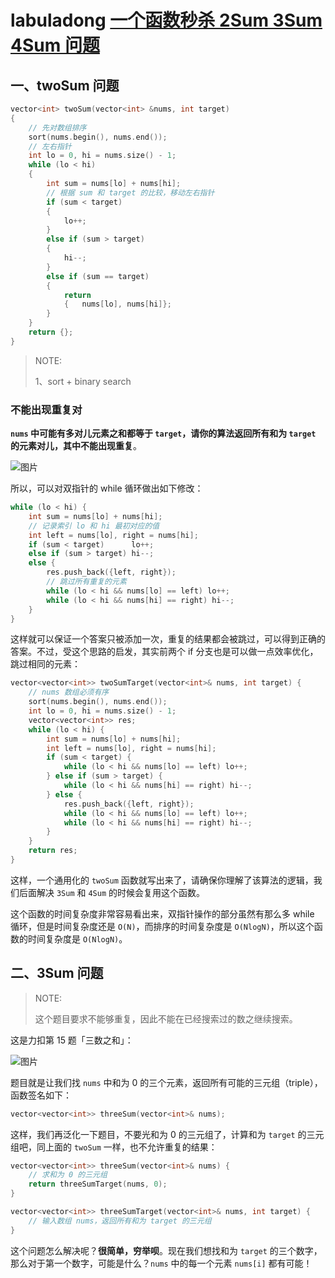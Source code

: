 # labuladong [一个函数秒杀 2Sum 3Sum 4Sum 问题](https://mp.weixin.qq.com/s/fSyJVvggxHq28a0SdmZm6Q)



## 一、twoSum 问题

```C++
vector<int> twoSum(vector<int> &nums, int target)
{
	// 先对数组排序
	sort(nums.begin(), nums.end());
	// 左右指针
	int lo = 0, hi = nums.size() - 1;
	while (lo < hi)
	{
		int sum = nums[lo] + nums[hi];
		// 根据 sum 和 target 的比较，移动左右指针
		if (sum < target)
		{
			lo++;
		}
		else if (sum > target)
		{
			hi--;
		}
		else if (sum == target)
		{
			return
			{	nums[lo], nums[hi]};
		}
	}
	return {};
}

```

> NOTE: 
>
> 1、sort + binary search

### 不能出现重复对

**`nums` 中可能有多对儿元素之和都等于 `target`，请你的算法返回所有和为 `target` 的元素对儿，其中不能出现重复**。

![图片](https://mmbiz.qpic.cn/sz_mmbiz_jpg/gibkIz0MVqdHfxtp5qR5JP6yLfVXia191D2KbvkgzyHqOMzlhESPJDeqHcVuzk20AKXHQXGCicmRjJeck5Stkom6A/640?wx_fmt=jpeg&wxfrom=5&wx_lazy=1&wx_co=1)

所以，可以对双指针的 while 循环做出如下修改：

```c++
while (lo < hi) {
    int sum = nums[lo] + nums[hi];
    // 记录索引 lo 和 hi 最初对应的值
    int left = nums[lo], right = nums[hi];
    if (sum < target)      lo++;
    else if (sum > target) hi--;
    else {
        res.push_back({left, right});
        // 跳过所有重复的元素
        while (lo < hi && nums[lo] == left) lo++;
        while (lo < hi && nums[hi] == right) hi--;
    }
}
```

这样就可以保证一个答案只被添加一次，重复的结果都会被跳过，可以得到正确的答案。不过，受这个思路的启发，其实前两个 if 分支也是可以做一点效率优化，跳过相同的元素：

```c++
vector<vector<int>> twoSumTarget(vector<int>& nums, int target) {
    // nums 数组必须有序
    sort(nums.begin(), nums.end());
    int lo = 0, hi = nums.size() - 1;
    vector<vector<int>> res;
    while (lo < hi) {
        int sum = nums[lo] + nums[hi];
        int left = nums[lo], right = nums[hi];
        if (sum < target) {
            while (lo < hi && nums[lo] == left) lo++;
        } else if (sum > target) {
            while (lo < hi && nums[hi] == right) hi--;
        } else {
            res.push_back({left, right});
            while (lo < hi && nums[lo] == left) lo++;
            while (lo < hi && nums[hi] == right) hi--;
        }
    }
    return res;
}
```

这样，一个通用化的 `twoSum` 函数就写出来了，请确保你理解了该算法的逻辑，我们后面解决 `3Sum` 和 `4Sum` 的时候会复用这个函数。

这个函数的时间复杂度非常容易看出来，双指针操作的部分虽然有那么多 while 循环，但是时间复杂度还是 `O(N)`，而排序的时间复杂度是 `O(NlogN)`，所以这个函数的时间复杂度是 `O(NlogN)`。

## 二、3Sum 问题

> NOTE:
>
> 这个题目要求不能够重复，因此不能在已经搜索过的数之继续搜索。

这是力扣第 15 题「三数之和」：

![图片](https://mmbiz.qpic.cn/sz_mmbiz_jpg/gibkIz0MVqdHfxtp5qR5JP6yLfVXia191DmcfkrrtBteLhUlke0mv5fGRt6bE5fweDJrpggFatKhh5K1KtOgBSiag/640?wx_fmt=jpeg&wxfrom=5&wx_lazy=1&wx_co=1)

题目就是让我们找 `nums` 中和为 0 的三个元素，返回所有可能的三元组（triple），函数签名如下：

```c++
vector<vector<int>> threeSum(vector<int>& nums);
```

这样，我们再泛化一下题目，不要光和为 0 的三元组了，计算和为 `target` 的三元组吧，同上面的 `twoSum` 一样，也不允许重复的结果：

```c++
vector<vector<int>> threeSum(vector<int>& nums) {
    // 求和为 0 的三元组
    return threeSumTarget(nums, 0);
}

vector<vector<int>> threeSumTarget(vector<int>& nums, int target) {
    // 输入数组 nums，返回所有和为 target 的三元组
}
```

这个问题怎么解决呢？**很简单，穷举呗**。现在我们想找和为 `target` 的三个数字，那么对于第一个数字，可能是什么？`nums` 中的每一个元素 `nums[i]` 都有可能！